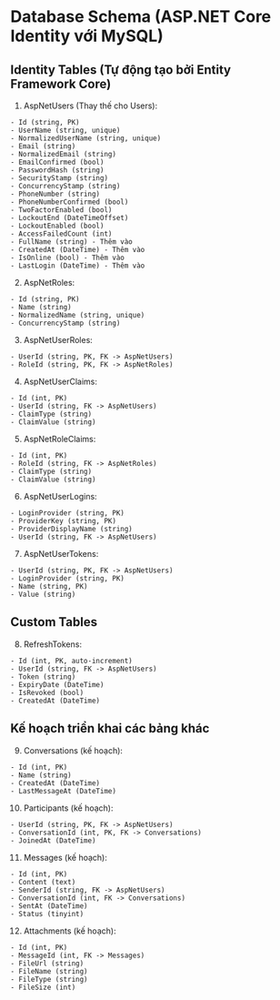 # Database Schema (ASP.NET Core Identity với MySQL)

## Identity Tables (Tự động tạo bởi Entity Framework Core)

1. AspNetUsers (Thay thế cho Users):
```
- Id (string, PK)
- UserName (string, unique)
- NormalizedUserName (string, unique)
- Email (string)
- NormalizedEmail (string)
- EmailConfirmed (bool)
- PasswordHash (string)
- SecurityStamp (string)
- ConcurrencyStamp (string)
- PhoneNumber (string)
- PhoneNumberConfirmed (bool)
- TwoFactorEnabled (bool)
- LockoutEnd (DateTimeOffset)
- LockoutEnabled (bool)
- AccessFailedCount (int)
- FullName (string) - Thêm vào
- CreatedAt (DateTime) - Thêm vào
- IsOnline (bool) - Thêm vào
- LastLogin (DateTime) - Thêm vào
```

2. AspNetRoles:
```
- Id (string, PK)
- Name (string)
- NormalizedName (string, unique)
- ConcurrencyStamp (string)
```

3. AspNetUserRoles:
```
- UserId (string, PK, FK -> AspNetUsers)
- RoleId (string, PK, FK -> AspNetRoles)
```

4. AspNetUserClaims:
```
- Id (int, PK)
- UserId (string, FK -> AspNetUsers)
- ClaimType (string)
- ClaimValue (string)
```

5. AspNetRoleClaims:
```
- Id (int, PK)
- RoleId (string, FK -> AspNetRoles)
- ClaimType (string)
- ClaimValue (string)
```

6. AspNetUserLogins:
```
- LoginProvider (string, PK)
- ProviderKey (string, PK)
- ProviderDisplayName (string)
- UserId (string, FK -> AspNetUsers)
```

7. AspNetUserTokens:
```
- UserId (string, PK, FK -> AspNetUsers)
- LoginProvider (string, PK)
- Name (string, PK)
- Value (string)
```

## Custom Tables

8. RefreshTokens:
```
- Id (int, PK, auto-increment)
- UserId (string, FK -> AspNetUsers)
- Token (string)
- ExpiryDate (DateTime)
- IsRevoked (bool)
- CreatedAt (DateTime)
```

## Kế hoạch triển khai các bảng khác

9. Conversations (kế hoạch):
```
- Id (int, PK)
- Name (string)
- CreatedAt (DateTime)
- LastMessageAt (DateTime)
```

10. Participants (kế hoạch):
```
- UserId (string, PK, FK -> AspNetUsers)
- ConversationId (int, PK, FK -> Conversations)
- JoinedAt (DateTime)
```

11. Messages (kế hoạch):
```
- Id (int, PK)
- Content (text)
- SenderId (string, FK -> AspNetUsers)
- ConversationId (int, FK -> Conversations)
- SentAt (DateTime)
- Status (tinyint)
```

12. Attachments (kế hoạch):
```
- Id (int, PK)
- MessageId (int, FK -> Messages)
- FileUrl (string)
- FileName (string)
- FileType (string)
- FileSize (int)
```